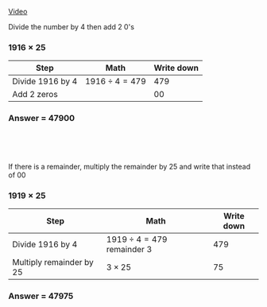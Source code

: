 [Video](http://mathninja.org/multiplying-by-25/)

Divide the number by 4 then add 2 0's

### $1916 \times 25$

| Step             | Math                | Write down |
| ---------------- | ------------------- | ---------- |
| Divide 1916 by 4 | $1916 \div 4 = 479$ | 479        |
| Add 2 zeros      |                     | 00         |

### Answer = 47900

&nbsp;

&nbsp;

If there is a remainder, multiply the remainder by 25 and write that instead of 00

### $1919 \times 25$

| Step                     | Math                                     | Write down |
| ------------------------ | ---------------------------------------- | ---------- |
| Divide 1916 by 4         | $1919 \div 4 = 479 \text{ remainder } 3$ | 479        |
| Multiply remainder by 25 | $3 \times 25$                            | 75         |

### Answer = 47975